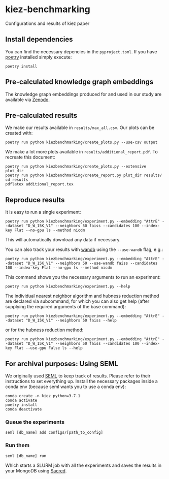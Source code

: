 # kiez-benchmarking
Configurations and results of kiez paper

## Install dependencies
You can find the necessary depencies in the `pyproject.toml`.
If you have [poetry](https://github.com/python-poetry/poetry) installed simply execute:
```
poetry install
```

## Pre-calculated knowledge graph embeddings
The knowledge graph embeddings produced for and used in our study are available via [Zenodo](https://zenodo.org/record/6258620).

## Pre-calculated results
We make our results available in `results/max_all.csv`. 
Our plots can be created with:
```
poetry run python kiezbenchmarking/create_plots.py --use-csv output
```
We make a lot more plots available in `results/additional_report.pdf`.
To recreate this document:
```
poetry run python kiezbenchmarking/create_plots.py --extensive plot_dir
poetry run python kiezbenchmarking/create_report.py plot_dir results/
cd results
pdflatex additional_report.tex
```

## Reproduce results
It is easy to run a single experiment:
```
poetry run python kiezbenchmarking/experiment.py --embedding "AttrE" --dataset "D_W_15K_V1" --neighbors 50 faiss --candidates 100 --index-key Flat --no-gpu ls --method nicdm
```
This will automatically download any data if necessary.

You can also track your results with [wandb](https://wandb.ai/) using the `--use-wandb` flag, e.g.:

```
poetry run python kiezbenchmarking/experiment.py --embedding "AttrE" --dataset "D_W_15K_V1" --neighbors 50 --use-wandb faiss --candidates 100 --index-key Flat --no-gpu ls --method nicdm
```

This command shows you the necessary arguments to run an experiment:
```
poetry run python kiezbenchmarking/experiment.py --help
```
The individual nearest neighbor algorithm and hubness reduction method are declared via subcommand, for which you can also get help (after supplying the required arguments of the base command):
```
poetry run python kiezbenchmarking/experiment.py --embedding "AttrE" --dataset "D_W_15K_V1" --neighbors 50 faiss --help
```
or for the hubness reduction method:

```
poetry run python kiezbenchmarking/experiment.py --embedding "AttrE" --dataset "D_W_15K_V1" --neighbors 50 faiss --candidates 100 --index-key Flat --use-gpu False ls --help
```

## For archival purposes: Using SEML

We originally used [SEML](https://github.com/TUM-DAML/seml) to keep track of results. Please refer to their instructions to set everything up.
Install the necessary packages inside a conda env (because seml wants you to use a conda env):
```
conda create -n kiez python=3.7.1
conda activate
poetry install
conda deactivate
```
### Queue the experiments
```
seml [db_name] add configs/[path_to_config]
```

### Run them
```
seml [db_name] run
```

Which starts a SLURM job with all the experiments and saves the results in your MongoDB using [Sacred](https://github.com/IDSIA/sacred).
